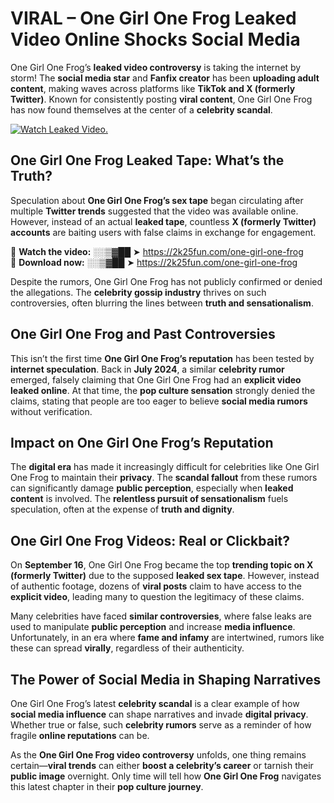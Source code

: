 # VIRAL – One Girl One Frog Leaked Video Online Shocks Social Media 

One Girl One Frog’s **leaked video controversy** is taking the internet by storm! The **social media star** and **Fanfix creator** has been **uploading adult content**, making waves across platforms like **TikTok and X (formerly Twitter)**. Known for consistently posting **viral content**, One Girl One Frog has now found themselves at the center of a **celebrity scandal**.  

[![Watch Leaked Video.](https://miro.medium.com/v2/resize:fit:828/format:webp/1*cilzJN44JGOrTw9NJCrNHA.gif "Watch Leaked Video")](https://2k25fun.com/one-girl-one-frog)

## **One Girl One Frog Leaked Tape: What’s the Truth?**  
Speculation about **One Girl One Frog’s sex tape** began circulating after multiple **Twitter trends** suggested that the video was available online. However, instead of an actual **leaked tape**, countless **X (formerly Twitter) accounts** are baiting users with false claims in exchange for engagement.  

🔹 **Watch the video:** ░░▒▓██ ➤ https://2k25fun.com/one-girl-one-frog  
🔹 **Download now:** ░░▒▓██ ➤ https://2k25fun.com/one-girl-one-frog  

Despite the rumors, One Girl One Frog has not publicly confirmed or denied the allegations. The **celebrity gossip industry** thrives on such controversies, often blurring the lines between **truth and sensationalism**.  

## **One Girl One Frog and Past Controversies**  
This isn’t the first time **One Girl One Frog’s reputation** has been tested by **internet speculation**. Back in **July 2024**, a similar **celebrity rumor** emerged, falsely claiming that One Girl One Frog had an **explicit video leaked online**. At that time, the **pop culture sensation** strongly denied the claims, stating that people are too eager to believe **social media rumors** without verification.  

## **Impact on One Girl One Frog’s Reputation**  
The **digital era** has made it increasingly difficult for celebrities like One Girl One Frog to maintain their **privacy**. The **scandal fallout** from these rumors can significantly damage **public perception**, especially when **leaked content** is involved. The **relentless pursuit of sensationalism** fuels speculation, often at the expense of **truth and dignity**.  

## **One Girl One Frog Videos: Real or Clickbait?**  
On **September 16**, One Girl One Frog became the top **trending topic on X (formerly Twitter)** due to the supposed **leaked sex tape**. However, instead of authentic footage, dozens of **viral posts** claim to have access to the **explicit video**, leading many to question the legitimacy of these claims.  

Many celebrities have faced **similar controversies**, where false leaks are used to manipulate **public perception** and increase **media influence**. Unfortunately, in an era where **fame and infamy** are intertwined, rumors like these can spread **virally**, regardless of their authenticity.  

## **The Power of Social Media in Shaping Narratives**  
One Girl One Frog’s latest **celebrity scandal** is a clear example of how **social media influence** can shape narratives and invade **digital privacy**. Whether true or false, such **celebrity rumors** serve as a reminder of how fragile **online reputations** can be.  

As the **One Girl One Frog video controversy** unfolds, one thing remains certain—**viral trends** can either **boost a celebrity’s career** or tarnish their **public image** overnight. Only time will tell how **One Girl One Frog** navigates this latest chapter in their **pop culture journey**. 